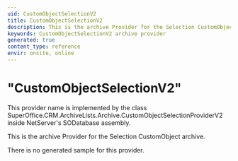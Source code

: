 ```yaml
---
uid: CustomObjectSelectionV2
title: CustomObjectSelectionV2
description: This is the archive Provider for the Selection CustomObject archive.
keywords: CustomObjectSelectionV2 archive provider
generated: true
content_type: reference
envir: onsite, online
---
```


# "CustomObjectSelectionV2"

This provider name is implemented by the class <see cref="T:SuperOffice.CRM.ArchiveLists.Archive.CustomObjectSelectionProviderV2">SuperOffice.CRM.ArchiveLists.Archive.CustomObjectSelectionProviderV2</see> inside NetServer's SODatabase assembly.

This is the archive Provider for the Selection CustomObject archive.

There is no generated sample for this provider.
